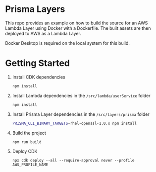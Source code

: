 # Prisma Layers

This repo provides an example on how to build the source for an AWS Lambda Layer using Docker with a Dockerfile. The built assets are then deployed to AWS as a Lambda Layer.

Docker Desktop is required on the local system for this build.

# Getting Started

1. Install CDK dependencies

   ```bash
   npm install
   ```

2. Install Lambda dependencies in the `/src/lambda/userService` folder

   ```bash
   npm install
   ```

3. Install Prisma Layer dependencies in the `/src/layers/prisma` folder

   ```bash
   PRISMA_CLI_BINARY_TARGETS=rhel-openssl-1.0.x npm install
   ```

4. Build the project

   ```
   npm run build
   ```

5. Deploy CDK

   ```
   npx cdk deploy --all --require-approval never --profile AWS_PROFILE_NAME
   ```
